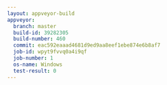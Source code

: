 ```yaml
---
layout: appveyor-build
appveyor:
  branch: master
  build-id: 39282305
  build-number: 460
  commit: eac592eaaad4681d9ed9aa8eef1ebe874e6b8af7
  job-id: wpyt9fvvq0a4i9qf
  job-number: 1
  os-name: Windows
  test-result: 0
---
```

